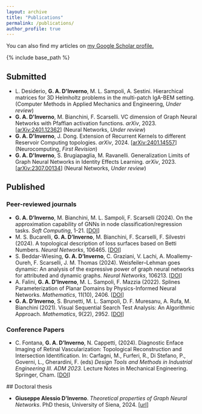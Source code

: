 ```yaml
---
layout: archive
title: "Publications"
permalink: /publications/
author_profile: true
---
```



  You can also find my articles on <u><a href="https://scholar.google.com/citations?user=JsXiefkAAAAJ&hl=it" target="_blank">my Google Scholar profile</a>.</u>


{% include base_path %}

<!-- ## In preparation
<ul>
<li>
<b>E. Bachini</b> and M. Putti. Convergence analysis of the intrinsic surface finite element method. <em>arXiv</em>, 2022. [<a href="https://arxiv.org/abs/2203.07330" target="_blank">arXiv:2203.07330</a>]
</li>
</ul> -->

## Submitted

<ul>

<li>
L. Desiderio, <b>G. A. D'Inverno</b>, M. L. Sampoli, A. Sestini. Hierarchical matrices for 3D Helmholtz problems in the multi-patch IgA-BEM setting.  (Computer Methods in Applied Mechanics and Engineering, <em>Under review</em>)
</li>

<li>
<b>G. A. D'Inverno</b>, M. Bianchini, F. Scarselli. VC dimension of Graph Neural Networks with Pfaffian activation functions. <em>arXiv</em>, 2023. [<a href="https://arxiv.org/abs/2401.12362" target="_blank">arXiv:2401.12362</a>] (Neural Networks, <em>Under review</em>)
</li>

<li>
<b>G. A. D'Inverno</b>, J. Dong. Extension of Recurrent Kernels to different Reservoir Computing topologies. <em>arXiv</em>, 2024. [<a href="https://arxiv.org/abs/2401.14557" target="_blank">arXiv:2401.14557</a>] (Neurocomputing, <em>First Revision</em>)
</li>

<li>
<b>G. A. D'Inverno</b>, S. Brugiapaglia, M. Ravanelli. Generalization Limits of Graph Neural Networks in Identity Effects Learning. <em>arXiv</em>, 2023. [<a href="https://arxiv.org/abs/2307.00134" target="_blank">arXiv:2307.00134</a>] (Neural Networks, <em>Under review</em>)
</li>

</ul>



## Published

### Peer-reviewed journals
<ul>
<li>
<b>G. A. D’Inverno</b>, M. Bianchini, M. L. Sampoli, F. Scarselli (2024). On the approximation capability of GNNs in node classification/regression tasks. <em>Soft Computing</em>, 1-21.  [<a href="https://doi.org/10.1007/s00500-024-09676-1" target="_blank">DOI</a>]
</li>
<li>
M. S. Bucarelli,  <b>G. A. D’Inverno</b>, M. Bianchini, F. Scarselli, F. Silvestri (2024). A topological description of loss surfaces based on Betti Numbers. <em>Neural Networks</em>, 106465.  [<a href="https://doi.org/10.1016/j.neunet.2024.106465" target="_blank">DOI</a>]
</li>

<li>
S. Beddar-Wiesing,  <b>G. A. D’Inverno</b>, C. Graziani, V. Lachi, A. Moallemy-Oureh, F. Scarselli, J. M. Thomas (2024). Weisfeiler–Lehman goes dynamic: An analysis of the expressive power of graph neural networks for attributed and dynamic graphs. <em>Neural Networks</em>, 106213.  [<a href="https://doi.org/10.1016/j.neunet.2024.106213" target="_blank">DOI</a>]
</li>

<li>
A. Falini, <b>G. A. D'Inverno</b>, M. L. Sampoli, F. Mazzia (2022). Splines Parameterization of Planar Domains by Physics-Informed Neural Networks. <em>Mathematics</em>, 11(10), 2406.  [<a href="https://doi.org/10.3390/math11102406" target="_blank">DOI</a>]
</li>

<li>
 <b>G. A. D’Inverno</b>, S. Brunetti,  M. L. Sampoli, D. F. Muresanu, A. Rufa, M. Bianchini (2021). Visual Sequential Search Test Analysis: An Algorithmic Approach. <em>Mathematics</em>, 9(22), 2952. [<a href="https://doi.org/10.3390/math9222952" target="_blank">DOI</a>]
</li>
</ul>

### Conference Papers

<ul>
<li>
  C. Fontana, <b>G. A. D’Inverno</b>, N. Cappetti, (2024). Diagnostic Enface Imaging of Retinal Vascularization: Topological Reconstruction and Intersection Identification. In: Carfagni, M., Furferi, R., Di Stefano, P., Governi, L., Gherardini, F. (eds) <em>Design Tools and Methods in Industrial Engineering III. ADM 2023.</em> Lecture Notes in Mechanical Engineering. Springer, Cham. [<a href="https://doi.org/10.1007/978-3-031-58094-9\_5" target="_blank">DOI</a>]
</li>
</ul
>
## Doctoral thesis
<ul>
<li>
<b>Giuseppe Alessio D'Inverno</b>. <em>Theoretical properties of Graph Neural Networks</em>. PhD thesis, University of Siena, 2024.  [<a href="https://hdl.handle.net/11365/1259294" target="_blank">url</a>]
</li>
</ul>